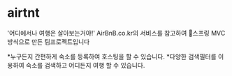 # airtnt
'어디에서나 여행은 살아보는거야!'
AirBnB.co.kr의 서비스를 참고하여 🍃스프링 MVC 방식으로 만든 팀프로젝트입니다

*누구든지 간편하게 숙소를 등록하여 호스팅을 할 수 있습니다.
*다양한 검색필터를 이용하여 숙소를 검색하고 어디든지 여행 할 수 있습니다.


